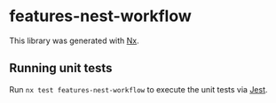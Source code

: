# features-nest-workflow

This library was generated with [Nx](https://nx.dev).

## Running unit tests

Run `nx test features-nest-workflow` to execute the unit tests via [Jest](https://jestjs.io).
